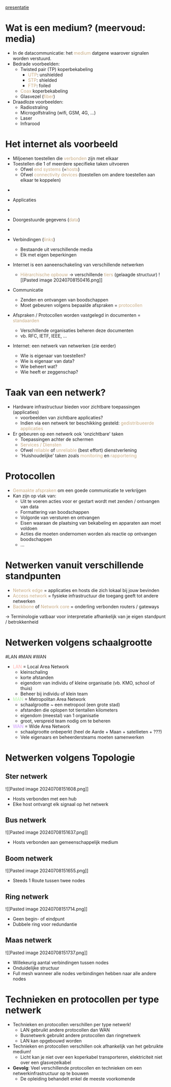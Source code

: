 [presentatie](https://learning.ap.be/pluginfile.php/1957746/mod_resource/content/4/01%20-%20Theorie%20-%20Conceptueel%20overzicht%20van%20netwerken%20.pdf)

# Wat is een medium? (meervoud: media)
- In de datacommunicatie: het <span style="color:#c8ab83;">medium</span> datgene waarover signalen worden verstuurd.
- Bedrade voorbeelden:
	- Twisted pair (TP) koperbekabeling
		- <span style="color:#c8ab83;">UTP</span>: unshielded
		- <span style="color:#c8ab83;">STP</span>: shielded
		- <span style="color:#c8ab83;">FTP</span>: foiled
	- <span style="color:#c8ab83;">Coax</span> koperbekabeling
	- Glasvezel (<span style="color:#c8ab83;">fiber</span>)
- Draadloze voorbeelden:
	- Radiostraling
	- Microgolfstraling (wifi, GSM, 4G, ...)
	- Laser
	- Infrarood

# Het internet als voorbeeld
- Miljoenen toestellen die <span style="color:#c8ab83;">verbonden</span> zijn met elkaar
- Toestellen die 1 of meerdere specifieke taken uitvoeren
	- Ofwel <span style="color:#c8ab83;">end systems</span> (=<span style="color:#c8ab83;">hosts</span>)
	- Ofwel <span style="color:#c8ab83;">connectivity devices</span> (toestellen om andere toestellen aan elkaar te koppelen)
+
- Applicaties
+
- Doorgestuurde gegevens (<span style="color:#c8ab83;">data</span>)
+
- Verbindingen (<span style="color:#c8ab83;">links</span>)
	- Bestaande uit verschillende media
	- Elk met eigen beperkingen

- Internet is een aaneenschakeling van verschillende netwerken
	- <span style="color:#c8ab83;">Hiërarchische opbouw</span> -> verschillende <span style="color:#c8ab83;">tiers</span> (gelaagde structuur)
![[Pasted image 20240708150416.png]]

- Communicatie
	- Zenden en ontvangen van boodschappen
	- Moet gebeuren volgens bepaalde afspraken = <span style="color:#c8ab83;">protocollen</span>
- Afspraken / Protocollen worden vastgelegd in documenten = <span style="color:#c8ab83;">standaarden</span>
	- Verschillende organisaties beheren deze documenten
	- vb. RFC, IETF, IEEE, ...
- Internet: een netwerk van netwerken (zie eerder)
	- Wie is eigenaar van toestellen?
	- Wie is eigenaar van data?
	- Wie beheert wat?
	- Wie heeft er zeggenschap?

# Taak van een netwerk?
- Hardware infrastructuur bieden voor zichtbare toepassingen (applicaties)
	- voorbeelden van zichtbare applicaties?
	- Indien via een netwerk ter beschikking gesteld: <span style="color:#c8ab83;">gedistribueerde applicaties</span>
- Er gebeuren op een netwerk ook 'onzichtbare' taken
	- Toepassingen achter de schermen
	- <span style="color:#c8ab83;">Services / Diensten</span>
	- Ofwel <span style="color:#c8ab83;">reliable</span> of <span style="color:#c8ab83;">unreliable</span> (best effort) dienstverlening
	- 'Huishoudelijke' taken zoals <span style="color:#c8ab83;">monitoring</span> en <span style="color:#c8ab83;">rapportering</span>

# Protocollen
- <span style="color:#c8ab83;">Gemaakte afspraken</span> om een goede communicatie te verkrijgen
- Kan zijn op vlak van:
	- Uit te voeren acties voor er gestart wordt met zenden / ontvangen van data
	- Formattering van boodschappen
	- Volgorde van versturen en ontvangen
	- Eisen waaraan de plaatsing van bekabeling en apparaten aan moet voldoen
	- Acties die moeten ondernomen worden als reactie op ontvangen boodschappen
	- ...

# Netwerken vanuit verschillende standpunten
- <span style="color:#c8ab83;">Network edge</span> = applicaties en hosts die zich lokaal bij jouw bevinden
- <span style="color:#c8ab83;">Access network</span> = fysieke infrastructuur die toegang geeft tot andere netwerken
- <span style="color:#c8ab83;">Backbone</span> of <span style="color:#c8ab83;">Network core</span> = onderling verbonden routers / gateways

-> Terminologie vatbaar voor interpretatie afhankelijk van je eigen standpunt / betrokkenheid

# Netwerken volgens schaalgrootte
#LAN #MAN #WAN
- <span style="color:#ffb1af;">LAN</span> = Local Area Network
	- kleinschaling
	- korte afstanden
	- eigendom van individu of kleine organisatie (vb. KMO, school of thuis)
	- Beheer bij individu of klein team
- <span style="color:#b4f0a8;">MAN</span> = Metropolitan Area Network
	- schaalgrootte  ~ een metropool (een grote stad)
	- afstanden die oplopen tot tientallen kilometers
	- eigendom (meestal) van 1 organisatie
	- groot, verspreid team nodig om te beheren
- <span style="color:#cc99fe;">WAN</span> = Wide Area Network
	- schaalgrootte onbeperkt (heel de Aarde + Maan + satellieten + ???)
	- Vele eigenaars en beheerdersteams moeten samenwerken

# Netwerken volgens Topologie
## Ster netwerk
![[Pasted image 20240708151608.png]]
- Hosts verbonden met een hub
- Elke host ontvangt elk signaal op het netwerk

## Bus netwerk
![[Pasted image 20240708151637.png]]
- Hosts verbonden aan gemeenschappelijk medium

## Boom netwerk
![[Pasted image 20240708151655.png]]
- Steeds 1 Route tussen twee nodes

## Ring netwerk
![[Pasted image 20240708151714.png]]
- Geen begin- of eindpunt
- Dubbele ring voor redundantie

## Maas netwerk
![[Pasted image 20240708151737.png]]
- Willekeurig aantal verbindingen tussen nodes
- Onduidelijke structuur
- Full mesh wanneer alle nodes verbindingen hebben naar alle andere nodes

# Technieken en protocollen per type netwerk
- Technieken en protocollen verschillen per type netwerk!
	- LAN gebruikt andere protocollen dan WAN
	- Busnetwerk gebruikt andere protocollen dan ringnetwerk
	- LAN kan opgebouwd worden 
- Technieken en protocollen verschillen ook afhankelijk van het gebruikte medium!
	- Licht kan je niet over een koperkabel transporteren, elektriciteit niet over een glasvezelkabel
- **Gevolg**: Veel verschillende protocollen en technieken om een netwerkinfrastructuur op te bouwen
	- De opleiding behandelt enkel de meeste voorkomende